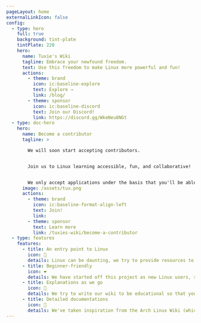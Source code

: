 ```yaml
---
pageLayout: home
externalLinkIcon: false
config:
  - type: hero
    full: true
    background: tint-plate
    tintPlate: 220
    hero:
      name: Tuxie's Wiki
      tagline: Embrace your newfound freedom.
      text: Use this freedom to make Linux more powerful and fun!
      actions:
        - theme: brand
          icon: ic:baseline-explore
          text: Explore →
          link: /blog/
        - theme: sponsor
          icon: ic:baseline-discord
          text: Join our Discord!
          link: https://discord.gg/WkeNeu8NGt
  - type: doc-hero
    hero:
      name: Become a contributor
      tagline: >

        We will soon start accepting contributors. 


        Join us to Linux learning accessible, fun, and collaborative!


        We only accept applications under the basis that you'll be able to communicate through Discord.
      image: /assets/tux.png
      actions:
        - theme: brand
          icon: ic:baseline-format-align-left
          text: Join!
          link:
        - theme: sponsor
          text: Learn more
          link: /tuxies-wiki/become-a-contributor
  - type: features
    features:
      - title: An entry point to Linux
        icon: 🐧
        details: Linux can be daunting, we try to provide resources to make it easier.
      - title: Beginner-friendly
        icon: ❤️
        details: We have started off this project as new Linux users, so we are very aware in taking that into account. We want newcomers to be able to enjoy Linux just like how we do.
      - title: Explanations as we go
        icon: 📖
        details: We try to write our wiki to be educational so that you can apply the knowledge on your own.
      - title: Detailed documentations
        icon: 📃
        details: We've taken inspiration from the Arch Linux Wiki (which provides a wide array of detailed documentations). We've decided that we'd focus more on the basics and also the fun sides of Linux.
---
```

